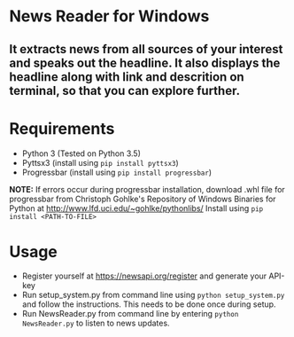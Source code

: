 # News Reader for Windows

## It extracts news from all sources of your interest and speaks out the headline. It also displays the headline along with link and descrition on terminal, so that you can explore further. 

# Requirements
* Python 3 (Tested on Python 3.5)
* Pyttsx3 (install using ```pip install pyttsx3```)
* Progressbar (install using ```pip install progressbar```)

**NOTE:** If errors occur during progressbar installation, download .whl file for progressbar from Christoph Gohlke's Repository of Windows Binaries for Python at http://www.lfd.uci.edu/~gohlke/pythonlibs/
Install using ```pip install <PATH-TO-FILE>```

# Usage
* Register yourself at https://newsapi.org/register and generate your API-key
* Run setup_system.py from command line using ```python setup_system.py``` and follow the instructions. This needs to be done once during setup.
* Run NewsReader.py from command line by entering ```python NewsReader.py``` to listen to news updates. 
